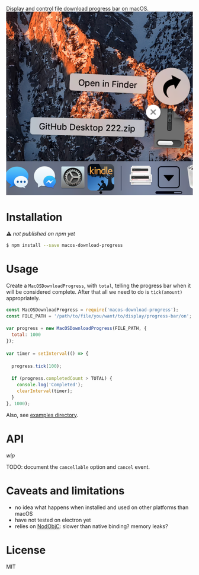 Display and control file download progress bar on macOS.
![screenshot](https://github.com/alexstrat/node-macos-download-progress/raw/master/.github/screenshot.png)

# Installation
:warning: _not published on npm yet_

```bash
$ npm install --save macos-download-progress
```

# Usage

Create a `MacOSDownloadProgress`, with `total`, telling the progress
bar when it will be considered complete. After that all we need to do is
`tick(amount)` appropriately.

```js
const MacOSDownloadProgress = require('macos-download-progress');
const FILE_PATH = '/path/to/file/you/want/to/display/progress-bar/on';

var progress = new MacOSDownloadProgress(FILE_PATH, {
  total: 1000
});

var timer = setInterval(() => {

  progress.tick(100);

  if (progress.completedCount > TOTAL) {
    console.log('Completed');
    clearInterval(timer);
  }
}, 1000);
```

Also, see [examples directory](https://github.com/alexstrat/node-macos-download-progress/tree/master/examples).

# API
_wip_

TODO: document the `cancellable` option and `cancel` event.

# Caveats and limitations
- no idea what happens when installed and used on other platforms than macOS
- have not tested on electron yet
- relies on [NodObjC](https://github.com/TooTallNate/NodObjC): slower than native binding? memory leaks?

# License
MIT
